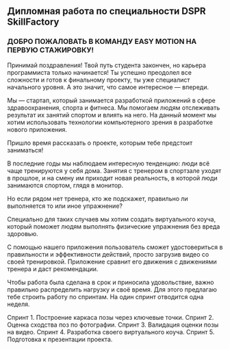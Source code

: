 ## Дипломная работа по специальности DSPR SkillFactory

### ДОБРО ПОЖАЛОВАТЬ В КОМАНДУ EASY MOTION НА ПЕРВУЮ СТАЖИРОВКУ!

Принимай поздравления! Твой путь студента закончен, но карьера программиста только начинается! Ты успешно преодолел все сложности и готов к финальному проекту, ты уже специалист начального уровня. А это значит, что самое интересное — впереди.


Мы — стартап, который занимается разработкой приложений в сфере здравоохранения, спорта и фитнеса. Мы помогаем людям отслеживать результат их занятий спортом и влиять на него. На данный момент мы хотим использовать технологии компьютерного зрения в разработке нового приложения.


Пришло время рассказать о проекте, которым тебе предстоит заниматься!

В последние годы мы наблюдаем интересную тенденцию: люди всё чаще тренируются у себя дома. Занятия с тренером в спортзале уходят в прошлое, и на смену им приходит новая реальность, в которой люди занимаются спортом, глядя в монитор.

Но если рядом нет тренера, кто же подскажет, правильно ли выполняется то или иное упражнение?

Специально для таких случаев мы хотим создать виртуального коуча, который поможет людям выполнять физические упражнения без вреда здоровью.


С помощью нашего приложения пользователь сможет удостовериться в правильности и эффективности действий, просто загрузив видео со своей тренировкой. Приложение сравнит его движения с движениями тренера и даст рекомендации.

Чтобы работа была сделана в срок и приносила удовольствие, важно правильно распределить нагрузку и своё время. Для этого предлагаю тебе строить работу по спринтам. На один спринт отводится одна неделя.

Спринт 1. Построение каркаса позы через ключевые точки.
Спринт 2. Оценка сходства поз по фотографии.
Спринт 3. Валидация оценки позы на видео.
Спринт 4. Разработка своего виртуального коуча.
Спринт 5. Подготовка к презентации проекта.